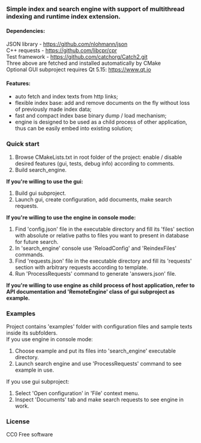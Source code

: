 ### Simple index and search engine with support of multithread indexing and runtime index extension.

#### Dependencies:
JSON library - https://github.com/nlohmann/json \
C++ requests - https://github.com/libcpr/cpr \
Test framework - https://github.com/catchorg/Catch2.git \
Three above are fetched and installed automatically by CMake\
Optional GUI subproject requires Qt 5.15: https://www.qt.io

#### Features:
- auto fetch and index texts from http links;
- flexible index base: add and remove documents on the fly without loss of previously made index data;
- fast and compact index base binary dump / load mechanism;
- engine is designed to be used as a child process of other application, thus can be easily embed into existing solution;


### Quick start
1. Browse CMakeLists.txt in root folder of the project: enable / disable desired features (gui, tests, debug info) according to comments.
2. Build search_engine.

**If you're willing to use the gui:**
1. Build gui subproject.
2. Launch gui, create configuration, add documents, make search requests.

**If you're willing to use the engine in console mode:**
1. Find 'config.json' file in the executable directory and fill its 'files' section with absolute or relative paths to files you want to present in database for future search.
2. In 'search_engine' console use 'ReloadConfig' and 'ReindexFiles' commands.
3. Find 'requests.json' file in the executable directory and fill its 'requests' section with arbitrary requests according to template.
4. Run 'ProcessRequests' command to generate 'answers.json' file.

**If you're willing to use engine as child process of host application, refer to API documentation and 'RemoteEngine' class of gui subproject as example.**


### Examples

Project contains 'examples' folder with configuration files and sample texts inside its subfolders.\
If you use engine in console mode: 
1. Choose example and put its files into 'search_engine' executable directory. 
2. Launch search engine and use 'ProcessRequests' command to see example in use.

If you use gui subproject:
1. Select 'Open configuration' in 'File' context menu.
2. Inspect 'Documents' tab and make search requests to see engine in work.

### License
CC0 Free software
